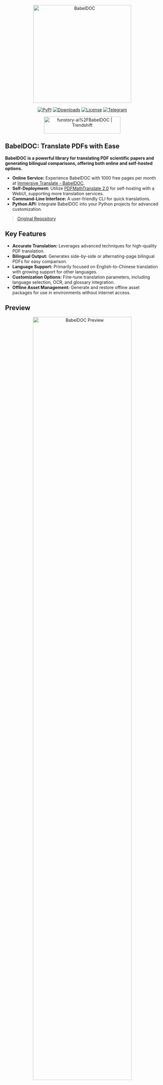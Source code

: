 <!-- # BabelDOC: PDF Translation & Bilingual Comparison -->

<div align="center">
    <picture>
        <source media="(prefers-color-scheme: dark)" srcset="https://s.immersivetranslate.com/assets/uploads/babeldoc-big-logo-darkmode-with-transparent-background-IKuNO1.svg" width="320px" alt="BabelDOC"/>
        <img src="https://s.immersivetranslate.com/assets/uploads/babeldoc-big-logo-with-transparent-background-2xweBr.svg" width="320px" alt="BabelDOC"/>
    </picture>
    <br/>
    <p>
        <a href="https://pypi.org/project/BabelDOC/">
            <img src="https://img.shields.io/pypi/v/BabelDOC" alt="PyPI"></a>
        <a href="https://pepy.tech/projects/BabelDOC">
            <img src="https://static.pepy.tech/badge/BabelDOC" alt="Downloads"></a>
        <a href="./LICENSE">
            <img src="https://img.shields.io/github/license/funstory-ai/BabelDOC" alt="License"></a>
        <a href="https://t.me/+Z9_SgnxmsmA5NzBl">
            <img src="https://img.shields.io/badge/Telegram-2CA5E0?style=flat-squeare&logo=telegram&logoColor=white" alt="Telegram"></a>
    </p>
    <a href="https://trendshift.io/repositories/13358" target="_blank">
        <img src="https://trendshift.io/api/badge/repositories/13358" alt="funstory-ai%2FBabelDOC | Trendshift" style="width: 250px; height: 55px;" width="250" height="55"/>
    </a>
</div>

## BabelDOC: Translate PDFs with Ease

**BabelDOC is a powerful library for translating PDF scientific papers and generating bilingual comparisons, offering both online and self-hosted options.**

*   **Online Service:** Experience BabelDOC with 1000 free pages per month at [Immersive Translate - BabelDOC](https://app.immersivetranslate.com/babel-doc/).
*   **Self-Deployment:** Utilize [PDFMathTranslate 2.0](https://github.com/PDFMathTranslate/PDFMathTranslate-next) for self-hosting with a WebUI, supporting more translation services.
*   **Command-Line Interface:** A user-friendly CLI for quick translations.
*   **Python API:** Integrate BabelDOC into your Python projects for advanced customization.

>   [Original Repository](https://github.com/funstory-ai/BabelDOC)

## Key Features

*   **Accurate Translation:** Leverages advanced techniques for high-quality PDF translation.
*   **Bilingual Output:** Generates side-by-side or alternating-page bilingual PDFs for easy comparison.
*   **Language Support:** Primarily focused on English-to-Chinese translation with growing support for other languages.
*   **Customization Options:** Fine-tune translation parameters, including language selection, OCR, and glossary integration.
*   **Offline Asset Management:** Generate and restore offline asset packages for use in environments without internet access.

## Preview

<div align="center">
    <img src="https://s.immersivetranslate.com/assets/r2-uploads/images/babeldoc-preview.png" width="80%" alt="BabelDOC Preview"/>
</div>

## Getting Started

### Installation

We recommend using [uv](https://github.com/astral-sh/uv) to install BabelDOC:

1.  Install `uv` following the instructions [here](https://github.com/astral-sh/uv#installation) and set up the `PATH` environment variable.
2.  Install BabelDOC:

    ```bash
    uv tool install --python 3.12 BabelDOC
    babeldoc --help
    ```

3.  Use the `babeldoc` command. For example:

    ```bash
    babeldoc --openai --openai-model "gpt-4o-mini" --openai-base-url "https://api.openai.com/v1" --openai-api-key "your-api-key-here"  --files example.pdf
    # multiple files
    babeldoc --openai --openai-model "gpt-4o-mini" --openai-base-url "https://api.openai.com/v1" --openai-api-key "your-api-key-here"  --files example1.pdf --files example2.pdf
    ```

### Install from Source

1.  Clone the repository:
    ```bash
    git clone https://github.com/funstory-ai/BabelDOC
    cd BabelDOC
    ```
2.  Use uv to install and run BabelDOC
    ```bash
    uv run babeldoc --help
    ```
3.  Run BabelDOC.  For example:

    ```bash
    uv run babeldoc --files example.pdf --openai --openai-model "gpt-4o-mini" --openai-base-url "https://api.openai.com/v1" --openai-api-key "your-api-key-here"
    # multiple files
    uv run babeldoc --files example.pdf --files example2.pdf --openai --openai-model "gpt-4o-mini" --openai-base-url "https://api.openai.com/v1" --openai-api-key "your-api-key-here"
    ```

>   **Tip:** Using absolute paths is recommended.

## Advanced Options

>   **Note:** The CLI is primarily for debugging. For end-users, use the [Immersive Translate - BabelDOC](https://app.immersivetranslate.com/babel-doc/) online service or [PDFMathTranslate 2.0](https://github.com/PDFMathTranslate/PDFMathTranslate-next) for self-deployment.

### Language Options

*   `--lang-in`, `-li`: Source language code (default: en)
*   `--lang-out`, `-lo`: Target language code (default: zh)

>   **Tip:** BabelDOC primarily focuses on English-to-Chinese translation. Basic English target language support has been added.

### PDF Processing Options

*   `--files`: Input PDF file paths.
*   `--pages`, `-p`: Specify pages to translate (e.g., "1,2,1-,-3,3-5").
*   `--split-short-lines`: Force split short lines.
*   `--short-line-split-factor`: Split threshold factor (default: 0.8).
*   `--skip-clean`: Skip PDF cleaning.
*   `--dual-translate-first`: Put translated pages first in dual PDF mode (default: original pages first)
*   `--disable-rich-text-translate`: Disable rich text translation.
*   `--enhance-compatibility`: Enable all compatibility enhancement options (equivalent to --skip-clean --dual-translate-first --disable-rich-text-translate)
*   `--use-alternating-pages-dual`: Use alternating pages mode for dual PDF.
*   `--watermark-output-mode`: Control watermark output mode: 'watermarked' (default) adds watermark to translated PDF, 'no_watermark' doesn't add watermark, 'both' outputs both versions.
*   `--max-pages-per-part`: Maximum number of pages per part for split translation.
*   `--no-watermark`: [DEPRECATED] Use --watermark-output-mode=no_watermark instead.
*   `--translate-table-text`: Translate table text (experimental, default: False)
*   `--formular-font-pattern`: Font pattern to identify formula text (default: None)
*   `--formular-char-pattern`: Character pattern to identify formula text (default: None)
*   `--show-char-box`: Show character bounding boxes (debug only, default: False)
*   `--skip-scanned-detection`: Skip scanned document detection (default: False).
*   `--ocr-workaround`: Use OCR workaround (default: False).
*   `--auto-enable-ocr-workaround`: Enable automatic OCR workaround (default: False).
*   `--primary-font-family`: Override primary font family for translated text. Choices: 'serif', 'sans-serif', 'script'.
*   `--only-include-translated-page`: Only include translated pages in the output PDF. This option is only effective when `--pages` is used. (default: False)
*   `--rpc-doclayout`: RPC service host address for document layout analysis (default: None)
*   `--working-dir`: Working directory for translation.
*   `--no-auto-extract-glossary`: Disable automatic term extraction.
*   `--save-auto-extracted-glossary`: Save automatically extracted glossary to the specified file.

>   **Tips:** Use `--enhance-compatibility` for compatibility issues. Use `--max-pages-per-part` for large documents.  Use `--skip-scanned-detection` if document is not a scanned PDF.  Use `--ocr-workaround` to fill background for scanned PDF.

### Translation Service Options

*   `--qps`: QPS (Queries Per Second) limit for translation service (default: 4)
*   `--ignore-cache`: Ignore translation cache.
*   `--no-dual`: Do not output bilingual PDF files.
*   `--no-mono`: Do not output monolingual PDF files.
*   `--min-text-length`: Minimum text length to translate (default: 5)
*   `--openai`: Use OpenAI for translation (default: False)
*   `--custom-system-prompt`: Custom system prompt for translation.
*   `--add-formula-placehold-hint`: Add formula placeholder hint for translation.
*   `--pool-max-workers`: Maximum number of worker threads.
*   `--no-auto-extract-glossary`: Disable automatic term extraction.

>   **Tips:**  Use OpenAI-compatible LLMs. Use `--custom-system-prompt` for custom prompts.

### OpenAI Specific Options

*   `--openai-model`: OpenAI model to use (default: gpt-4o-mini)
*   `--openai-base-url`: Base URL for OpenAI API
*   `--openai-api-key`: API key for OpenAI service

>   **Tips:** Supports any OpenAI-compatible API.

### Glossary Options

*   `--glossary-files`: Comma-separated paths to glossary CSV files.  CSV files require 'source', 'target', and optional 'tgt_lng' columns.

### Output Control

*   `--output`, `-o`: Output directory.
*   `--debug`: Enable debug logging.
*   `--report-interval`: Progress report interval.

### General Options

*   `--warmup`: Only download and verify required assets.

### Offline Assets Management

*   `--generate-offline-assets`: Generate an offline assets package.
*   `--restore-offline-assets`: Restore an offline assets package.

>   **Tips:**  Generate a package once with `babeldoc --generate-offline-assets /path/to/output/dir` and then distribute it.  Restore the package on target machines with `babeldoc --restore-offline-assets /path/to/offline_assets_*.zip`.

### Configuration File

*   `--config`, `-c`: Configuration file path (TOML format).

Example Configuration:
```toml
[babeldoc]
# Basic settings
debug = true
lang-in = "en-US"
lang-out = "zh-CN"
qps = 10
output = "/path/to/output/dir"

# PDF processing options
split-short-lines = false
short-line-split-factor = 0.8
skip-clean = false
dual-translate-first = false
disable-rich-text-translate = false
use-alternating-pages-dual = false
watermark-output-mode = "watermarked"  # Choices: "watermarked", "no_watermark", "both"
max-pages-per-part = 50  # Automatically split the document for translation and merge it back.
only_include_translated_page = false # Only include translated pages in the output PDF. Effective only when `pages` is used.
# no-watermark = false  # DEPRECATED: Use watermark-output-mode instead
skip-scanned-detection = false  # Skip scanned document detection for faster processing
auto_extract_glossary = true # Set to false to disable automatic term extraction
formular_font_pattern = "" # Font pattern for formula text
formular_char_pattern = "" # Character pattern for formula text
show_char_box = false # Show character bounding boxes (debug)
ocr_workaround = false # Use OCR workaround for scanned PDFs
rpc_doclayout = "" # RPC service host for document layout analysis
working_dir = "" # Working directory for translation
auto_enable_ocr_workaround = false # Enable automatic OCR workaround for scanned PDFs. See docs for interaction with ocr_workaround and skip_scanned_detection.

# Translation service
openai = true
openai-model = "gpt-4o-mini"
openai-base-url = "https://api.openai.com/v1"
openai-api-key = "your-api-key-here"
pool-max-workers = 8  # Maximum worker threads for task processing (defaults to QPS value if not set)

# Glossary Options (Optional)
# glossary-files = "/path/to/glossary1.csv,/path/to/glossary2.csv"

# Output control
no-dual = false
no-mono = false
min-text-length = 5
report-interval = 0.5

# Offline assets management
# Uncomment one of these options as needed:
# generate-offline-assets = "/path/to/output/dir"
# restore-offline-assets = "/path/to/offline_assets_package.zip"
```

## Python API

>   **Note:** This API is for temporary use.  For a more stable API, please refer to PDFMathTranslate 2.0.  We do not provide any technical support for the BabelDOC API.

Use `babeldoc.format.pdf.high_level.init()` before using the API.
Example can be found at [main.py](https://github.com/funstory-ai/yadt/blob/main/babeldoc/main.py).

For offline assets management, use the following functions:

```python
# Generate an offline assets package
from pathlib import Path
import babeldoc.assets.assets

# Generate package to a specific directory
# path is optional, default is ~/.cache/babeldoc/assets/offline_assets_{hash}.zip
babeldoc.assets.assets.generate_offline_assets_package(Path("/path/to/output/dir"))

# Restore from a package file
# path is optional, default is ~/.cache/babeldoc/assets/offline_assets_{hash}.zip
babeldoc.assets.assets.restore_offline_assets_package(Path("/path/to/offline_assets_package.zip"))

# You can also restore from a directory containing the offline assets package
# The tool will automatically find the correct package file based on the hash
babeldoc.assets.assets.restore_offline_assets_package(Path("/path/to/directory"))
```

>   **Tips:** Pre-generate the assets package for production environments.

## Background

BabelDOC builds on existing document processing solutions such as Mathpix, Doc2X, and PDFMathTranslate.  It aims to provide a standardized pipeline and interface.

The core stages of the PDF parser/translator are parsing and rendering. BabelDOC offers an intermediate representation to handle this.

## Roadmap

*   [ ] Add line support
*   [ ] Add table support
*   [ ] Add cross-page/cross-column paragraph support
*   [ ] More advanced typesetting features
*   [ ] Outline support
*   [ ] ...

## Versioning

This project follows [Semantic Versioning](https://semver.org/) combined with [Pride Versioning](https://pridever.org/). Format is "0.MAJOR.MINOR".

## Known Issues

1.  Parsing errors in author and reference sections.
2.  Lines are not supported.
3.  Does not support drop caps.
4.  Large pages may be skipped.

## How to Contribute

Contribute to BabelDOC by following the [CONTRIBUTING](https://github.com/funstory-ai/yadt/blob/main/docs/CONTRIBUTING.md) guide.  Adhere to the [Code of Conduct](https://github.com/funstory-ai/yadt/blob/main/docs/CODE_OF_CONDUCT.md).

Contributors can earn Pro membership redemption codes from [Immersive Translation](https://immersivetranslate.com), see [CONTRIBUTOR_REWARD.md](https://github.com/funstory-ai/BabelDOC/blob/main/docs/CONTRIBUTOR_REWARD.md) for details.

## Acknowledgements

*   [PDFMathTranslate](https://github.com/Byaidu/PDFMathTranslate)
*   [DocLayout-YOLO](https://github.com/opendatalab/DocLayout-YOLO)
*   [pdfminer](https://github.com/pdfminer/pdfminer.six)
*   [PyMuPDF](https://github.com/pymupdf/PyMuPDF)
*   [Asynchronize](https://github.com/multimeric/Asynchronize/tree/master?tab=readme-ov-file)
*   [PriorityThreadPoolExecutor](https://github.com/oleglpts/PriorityThreadPoolExecutor)

<h2 id="star_hist">Star History</h2>

<a href="https://star-history.com/#funstory-ai/babeldoc&Date">
    <picture>
        <source media="(prefers-color-scheme: dark)" srcset="https://api.star-history.com/svg?repos=funstory-ai/babeldoc&type=Date&theme=dark" />
        <source media="(prefers-color-scheme: light)" srcset="https://api.star-history.com/svg?repos=funstory-ai/babeldoc&type=Date" />
        <img alt="Star History Chart" src="https://api.star-history.com/svg?repos=funstory-ai/babeldoc&type=Date"/>
    </picture>
</a>

>   **Warning: Important Interaction Note for `--auto-enable-ocr-workaround`:**
>
>   When `--auto-enable-ocr-workaround` is true:
>
>   1.  `ocr_workaround` and `skip_scanned_detection` are forced to `false` during `TranslationConfig` initialization.
>   2.  If a document is heavily scanned AND `auto_enable_ocr_workaround` is true,  then the system will attempt to set both `ocr_workaround` to `true` and `skip_scanned_detection` to `true`.